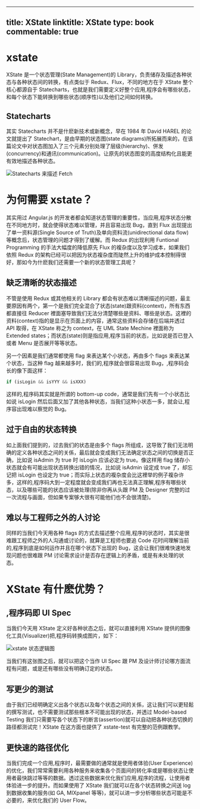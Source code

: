 
---
title: XState
linktitle: XState
type: book
commentable: true
---

# xstate

XState 是一个状态管理(State Management)的 Library，负责储存及描述各种状态与各种状态间的转换，有点类似于 Redux、Flux，不同的地方在于 XState 整个核心都源自于 Statecharts，也就是我们需要定义好整个应用,程序会有哪些状态，和每个状态下能转换到哪些状态(顺序性)以及他们之间如何转换。

## Statecharts

其实 Statecharts 并不是什麽新技术或新概念，早在 1984 年 David HAREL 的论文就提出了 Statechart，是由早期的状态图(state diagrams)所拓展而来的，在该篇论文中对状态图加入了三个元素分别处理了层级(hierarchy)、併发(concurrency)和通讯(communication)。让原先的状态图变的高度结构化且能更有效地描述各种状态。

![Statecharts 来描述 Fetch](https://imgchr.com/i/sd9FHJ)

# 为何需要 xstate？

其实用过 Angular.js 的开发者都会知道状态管理的重要性，当应用,程序状态分散在不同地方时，就会使得状态难以管理，并且容易出现 Bug，直到 Flux 出现提出了单一资料源(Single Source of Truth)及单向资料流(unidirectional data flow)等概念后，状态管理的问题才得到了缓解。而 Redux 的出现利用 Funtional Programming 的手法大幅度的降低原先 Flux 的複杂度以及学习成本，如果我们依照 Redux 的架构已经可以把因为状态複杂度而陡然上升的维护成本控制得很好，那如今为什麽我们还需要一个新的状态管理工具呢？

## 缺乏清晰的状态描述

不管是使用 Redux 或其他相关的 Library 都会有状态难以清晰描述的问题，最主要原因有两个，第一个是我们完全混合了状态(state)跟资料(context)，所有东西都直接往 Reducer 裡面塞导致我们无法分清楚哪些是资料、哪些是状态。这裡的资料(context)指的是显示在页面上的内容，通常这些资料会存储在后端并透过 API 取得，在 XState 称之为 context，在 UML State Mechine 裡面称为 Extended states；而状态(state)则是指应用,程序当前的状态，比如说是否已登入或者 Menu 是否展开等等状态。

另一个因素是我们通常都使用 flag 来表达某个小状态，再由多个 flags 来表达某个状态，当这种 flag 越来越多时，我们的,程序就会很容易出现 Bug，,程序码会长的像下面这样：

```js
if (isLogin && isYYY && isXXX)
```

这样的,程序码其实就是所谓的 bottom-up code，通常是我们先有一个小状态比如说 isLogin 然后后面又加了其他各种状态，当我们这种小状态一多，就会让,程序容出现难以察觉的 Bug。

## 过于自由的状态转换

如上面我们提到的，过去我们的状态是由多个 flags 所组成，这导致了我们无法明确的定义各种状态之间的关係，最后就会变成我们无法确定状态之间的切换是否正确，比如说 isAdmin 为 true 时 isLogin 应该必定为 true。像这样用 flag 储存小状态就会有可能出现状态转换出错的情况，比如说 isAdmin 设定成 true 了，却忘记把 isLogin 也设定为 true；而实际上状态的複杂度会比这裡举的例子複杂许多，这样的,程序码大到一定程度就会变成我们再也无法真正理解,程序有哪些状态，以及哪些可能的状态应该被处理(除非你再从头跟 PM 及 Designer 完整的过一次流程与画面，但如果专案够大很有可能他们也不会很清楚)。

## 难以与工程师之外的人讨论

同样的当我们今天用各种 flags 的方式去描述整个应用,程序的状态时，其实是很难跟工程师之外的人沟通或讨论的，就算是工程师也要追 Code 花时间理解当前的,程序到底是如何运作并且在哪个状态下出现的 Bug，这会让我们很难快速地发现问题也很难跟 PM 讨论需求设计是否存在逻辑上的矛盾，或是有未处理的状态。

# XState 有什麽优势？

## ,程序码即 UI Spec

当我们今天用 XState 定义好各种状态之后，就可以直接利用 XState 提供的图像化工具(Visualizer)把,程序码转换成图片，如下：

![xstate 状态逻辑图](https://s3.ax1x.com/2021/01/15/sws4SS.png)

当我们有这张图之后，就可以把这个当作 UI Spec 跟 PM 及设计师讨论哪方面流程有问题，或是还有哪些没有明确订定的状态。

## 写更少的测试

由于我们已经明确定义出各个状态以及每个状态之间的关係，这让我们可以更轻鬆的撰写测试，也不需要测试那些根本不可能出现的状态，并透过 Model-based Testing 我们只需要写各个状态下的断言(assertion)就可以自动把各种状态切换的路径都测试完！XState 在这方面也提供了 xstate-test 有完整的范例跟教学。

## 更快速的路径优化

当我们完成一个应用,程序时，最需要做的通常就是使用者体验(User Experience)的优化，我们常常需要利用各种服务来收集各个页面间的转化率或是哪些状态让使用者最快跳过等等的数据。透过这些数据来优化我们应用,程序的流程，让使用者体验进一步的提升。而如果使用了 XState 我们就可以在各个状态转换之间送 log 到数据收集的服务(如 GA, MIXpanel 等等)，就可以进一步分析哪些状态可能是不必要的，来优化我们的 User Flow。

    